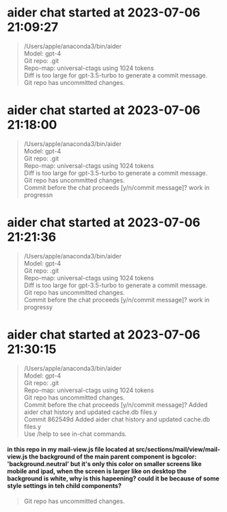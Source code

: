 
# aider chat started at 2023-07-06 21:09:27

> /Users/apple/anaconda3/bin/aider  
> Model: gpt-4  
> Git repo: .git  
> Repo-map: universal-ctags using 1024 tokens  
> Diff is too large for gpt-3.5-turbo to generate a commit message.  
> Git repo has uncommitted changes.  

# aider chat started at 2023-07-06 21:18:00

> /Users/apple/anaconda3/bin/aider  
> Model: gpt-4  
> Git repo: .git  
> Repo-map: universal-ctags using 1024 tokens  
> Diff is too large for gpt-3.5-turbo to generate a commit message.  
> Git repo has uncommitted changes.  
> Commit before the chat proceeds [y/n/commit message]? work in progressn  

# aider chat started at 2023-07-06 21:21:36

> /Users/apple/anaconda3/bin/aider  
> Model: gpt-4  
> Git repo: .git  
> Repo-map: universal-ctags using 1024 tokens  
> Diff is too large for gpt-3.5-turbo to generate a commit message.  
> Git repo has uncommitted changes.  
> Commit before the chat proceeds [y/n/commit message]? work in progressy  

# aider chat started at 2023-07-06 21:30:15

> /Users/apple/anaconda3/bin/aider  
> Model: gpt-4  
> Git repo: .git  
> Repo-map: universal-ctags using 1024 tokens  
> Git repo has uncommitted changes.  
> Commit before the chat proceeds [y/n/commit message]? Added aider chat history and updated cache.db files.y  
> Commit 862549d Added aider chat history and updated cache.db files.y  
> Use /help to see in-chat commands.  

#### in this repo in my mail-view.js file located at src/sections/mail/view/mail-view.js the background of the main parent component is   bgcolor: 'background.neutral' but it's only this color on smaller screens like mobile and ipad, when the screen is larger like on desktop the background is white, why is this hapeening? could it be because of some style settings in teh child components?  
> Git repo has uncommitted changes.  
